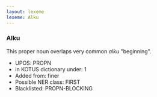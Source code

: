 ```yaml
---
layout: lexeme
lexeme: Alku
---
```


###  Alku

This proper noun overlaps very common *alku* "beginning".
* UPOS:  PROPN
* in KOTUS dictionary under:  1
* Added from:  finer
* Possible NER class:  FIRST
* Blacklisted:  PROPN-BLOCKING

